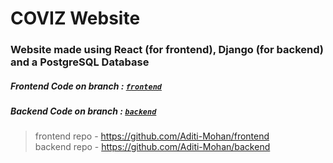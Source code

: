 # COVIZ Website
### Website made using React (for frontend), Django (for backend) and a PostgreSQL Database

##### Frontend Code on branch : [<code>frontend</code>](https://github.com/Aditi-Mohan/FWD_Project/tree/frontend)
##### Backend Code on branch : [<code>backend</code>](https://github.com/Aditi-Mohan/FWD_Project/tree/backend)

> frontend repo  - https://github.com/Aditi-Mohan/frontend
> <br/>
> backend repo - https://github.com/Aditi-Mohan/backend
